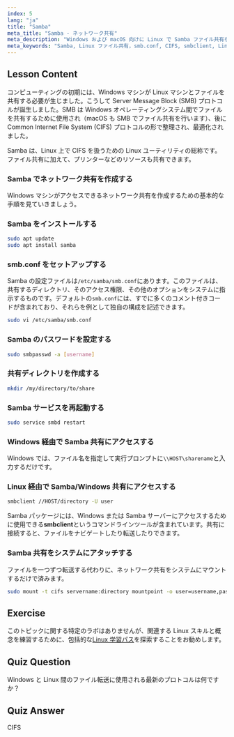 ```yaml
---
index: 5
lang: "ja"
title: "Samba"
meta_title: "Samba - ネットワーク共有"
meta_description: "Windows および macOS 向けに Linux で Samba ファイル共有を設定する方法を学びます。この初心者向けガイドでは、インストール、設定、共有へのアクセスについて説明します。さあ、始めましょう！"
meta_keywords: "Samba, Linux ファイル共有，smb.conf, CIFS, smbclient, Linux チュートリアル，初心者ガイド"
---
```


## Lesson Content

コンピューティングの初期には、Windows マシンが Linux マシンとファイルを共有する必要が生じました。こうして Server Message Block (SMB) プロトコルが誕生しました。SMB は Windows オペレーティングシステム間でファイルを共有するために使用され（macOS も SMB でファイル共有を行います）、後に Common Internet File System (CIFS) プロトコルの形で整理され、最適化されました。

Samba は、Linux 上で CIFS を扱うための Linux ユーティリティの総称です。ファイル共有に加えて、プリンターなどのリソースも共有できます。

### Samba でネットワーク共有を作成する

Windows マシンがアクセスできるネットワーク共有を作成するための基本的な手順を見ていきましょう。

### Samba をインストールする

```bash
sudo apt update
sudo apt install samba
```

### smb.conf をセットアップする

Samba の設定ファイルは`/etc/samba/smb.conf`にあります。このファイルは、共有するディレクトリ、そのアクセス権限、その他のオプションをシステムに指示するものです。デフォルトの`smb.conf`には、すでに多くのコメント付きコードが含まれており、それらを例として独自の構成を記述できます。

```bash
sudo vi /etc/samba/smb.conf
```

### Samba のパスワードを設定する

```bash
sudo smbpasswd -a [username]
```

### 共有ディレクトリを作成する

```bash
mkdir /my/directory/to/share
```

### Samba サービスを再起動する

```bash
sudo service smbd restart
```

### Windows 経由で Samba 共有にアクセスする

Windows では、ファイル名を指定して実行プロンプトに`\\HOST\sharename`と入力するだけです。

### Linux 経由で Samba/Windows 共有にアクセスする

```bash
smbclient //HOST/directory -U user
```

Samba パッケージには、Windows または Samba サーバーにアクセスするために使用できる**smbclient**というコマンドラインツールが含まれています。共有に接続すると、ファイルをナビゲートしたり転送したりできます。

### Samba 共有をシステムにアタッチする

ファイルを一つずつ転送する代わりに、ネットワーク共有をシステムにマウントするだけで済みます。

```bash
sudo mount -t cifs servername:directory mountpoint -o user=username,pass=password
```

## Exercise

このトピックに関する特定のラボはありませんが、関連する Linux スキルと概念を練習するために、包括的な[Linux 学習パス](https://labex.io/ja/learn/linux)を探索することをお勧めします。

## Quiz Question

Windows と Linux 間のファイル転送に使用される最新のプロトコルは何ですか？

## Quiz Answer

CIFS
